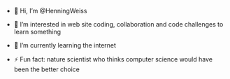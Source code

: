 - 👋 Hi, I’m @HenningWeiss
- 👀 I’m interested in web site coding, collaboration and code challenges to learn something
- 🌱 I’m currently learning the internet

- ⚡ Fun fact: nature scientist who thinks computer science would have been the better choice

<!---
HenningWeiss/HenningWeiss is a ✨ special ✨ repository because its `README.md` (this file) appears on your GitHub profile.
You can click the Preview link to take a look at your changes.
--->
